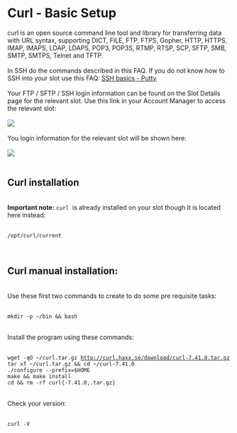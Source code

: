 <h1>Curl -  Basic Setup</h1>

        
curl is an open source command line tool and library for transferring data with URL syntax, supporting DICT, FILE, FTP, FTPS, Gopher, HTTP, HTTPS, IMAP, IMAPS, LDAP, LDAPS, POP3, POP3S, RTMP, RTSP, SCP, SFTP, SMB, SMTP, SMTPS, Telnet and TFTP.<br>
<br>
In SSH do the commands described in this FAQ. If you do not know how to SSH into your slot use this FAQ: <a href="https://www.feralhosting.com/faq/view?question=12">SSH basics - Putty</a><br>
<br>
Your FTP &#x2F; SFTP &#x2F; SSH login information can be found on the Slot Details page for the relevant slot. Use this link in your Account Manager to access the relevant slot:<br>
<br>
<img src="https://raw.github.com/feralhosting/feralfilehosting/master/Feral%20Wiki/0%20Generic/slot_detail_link.png"><br>
<br>
You login information for the relevant slot will be shown here:<br>
<br>
<img src="https://raw.github.com/feralhosting/feralfilehosting/master/Feral%20Wiki/0%20Generic/slot_detail_ssh.png"><br>
<br>
<h2>Curl installation</h2><br>
 <strong>Important note:</strong> <code>curl</code>&nbsp; is already installed on your slot though it is located here instead:<br>
<br>
<pre><code>&#x2F;opt&#x2F;curl&#x2F;current</code></pre><br>
<h2>Curl manual installation:</h2><br>
Use these first two commands to create to do some pre requisite tasks:<br>
<br>
<pre><code>mkdir -p ~&#x2F;bin &amp;&amp; bash</code></pre><br>
Install the program using these commands:<br>
<br>
<pre><code>wget -qO ~&#x2F;curl.tar.gz <a href="http://curl.haxx.se/download/curl-7.41.0.tar.gz">http:&#x2F;&#x2F;curl.haxx.se&#x2F;download&#x2F;curl-7.41.0.tar.gz</a>
tar xf ~&#x2F;curl.tar.gz &amp;&amp; cd ~&#x2F;curl-7.41.0
.&#x2F;configure --prefix=$HOME
make &amp;&amp; make install
cd &amp;&amp; rm -rf curl{-7.41.0,.tar.gz}</code></pre><br>
Check your version:<br>
<br>
<pre><code>curl -V</code></pre><br>
<br>

